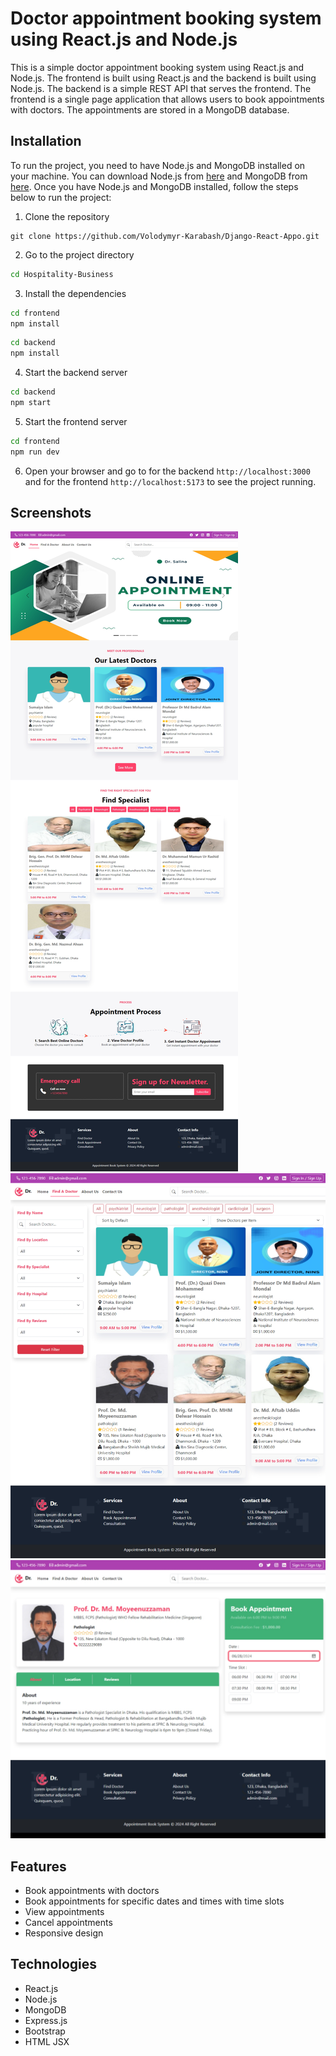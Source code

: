 # Doctor appointment booking system using React.js and Node.js
This is a simple doctor appointment booking system using React.js and Node.js. The frontend is built using React.js and the backend is built using Node.js. The backend is a simple REST API that serves the frontend. The frontend is a single page application that allows users to book appointments with doctors. The appointments are stored in a MongoDB database. 

## Installation
To run the project, you need to have Node.js and MongoDB installed on your machine. You can download Node.js from [here](https://nodejs.org/en/) and MongoDB from [here](https://www.mongodb.com/). Once you have Node.js and MongoDB installed, follow the steps below to run the project:

1. Clone the repository
```
git clone https://github.com/Volodymyr-Karabash/Django-React-Appo.git
```

2. Go to the project directory
```bash
cd Hospitality-Business
```
3. Install the dependencies
```bash
cd frontend
npm install
```
```bash
cd backend
npm install
```
4. Start the backend server
```bash
cd backend
npm start
```
5. Start the frontend server
```bash
cd frontend
npm run dev
```
6. Open your browser and go to for the backend `http://localhost:3000` and for the frontend `http://localhost:5173` to see the project running.


## Screenshots
![alt text](image.png)
![alt text](image-1.png)
![alt text](image-2.png)

## Features
- Book appointments with doctors
- Book appointments for specific dates and times with time slots
- View appointments
- Cancel appointments
- Responsive design


## Technologies
- React.js
- Node.js
- MongoDB
- Express.js
- Bootstrap
- HTML JSX
